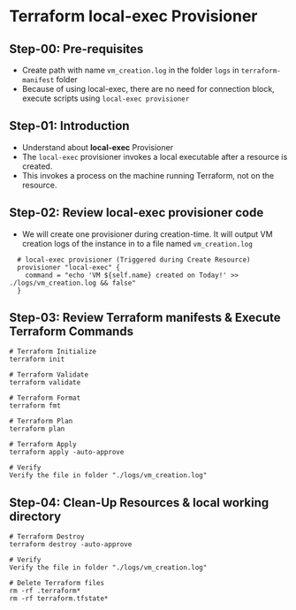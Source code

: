 # Terraform local-exec Provisioner

## Step-00: Pre-requisites
- Create path with name `vm_creation.log` in the folder `logs` in `terraform-manifest` folder
- Because of using local-exec, there are no need for connection block, execute scripts using `local-exec provisioner`

## Step-01: Introduction
- Understand about **local-exec** Provisioner
- The `local-exec` provisioner invokes a local executable after a resource is created. 
- This invokes a process on the machine running Terraform, not on the resource. 

## Step-02: Review local-exec provisioner code
- We will create one provisioner during creation-time. It will output VM creation logs of the instance in to a file named `vm_creation.log`

```t
  # local-exec provisioner (Triggered during Create Resource)
  provisioner "local-exec" {
    command = "echo 'VM ${self.name} created on Today!' >> ./logs/vm_creation.log && false"
  }
```

## Step-03: Review Terraform manifests & Execute Terraform Commands
```t
# Terraform Initialize
terraform init

# Terraform Validate
terraform validate

# Terraform Format
terraform fmt

# Terraform Plan
terraform plan

# Terraform Apply
terraform apply -auto-approve

# Verify
Verify the file in folder "./logs/vm_creation.log"

```
## Step-04: Clean-Up Resources & local working directory
```t
# Terraform Destroy
terraform destroy -auto-approve

# Verify
Verify the file in folder "./logs/vm_creation.log"

# Delete Terraform files 
rm -rf .terraform*
rm -rf terraform.tfstate*
```

